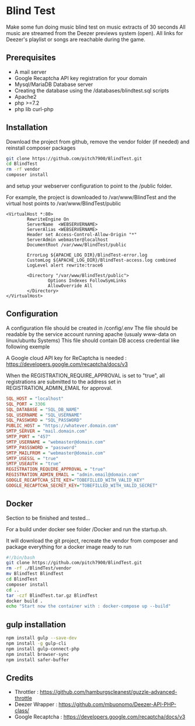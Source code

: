 # Blind Test

Make some fun doing music blind test on music extracts of 30 seconds
All music are streamed from the Deezer previews system (open).
All links for Deezer's playlist or songs are reachable during the game.

## Prerequisites

- A mail server
- Google Recaptcha API key registration for your domain
- Mysql/MariaDB Database server
- Creating the database using the /databases/blindtest.sql scripts
- Apache2
- php >=7.2
- php lib curl-php

## Installation

Download the project from github, remove the vendor folder (if needed) and reinstall composer packages

```bash
git clone https://github.com/pitch7900/BlindTest.git
cd BlindTest
rm -rf vendor
composer install
```

and setup your webserver configuration to point to the /public folder.

For example, the project is downloaded to /var/www/BlindTest and the virtual host points to /var/www/BlindTest/public

```ApacheConf
<VirtualHost *:80>
        RewriteEngine On
        ServerName  <WEBSERVERNAME>
        ServerAlias <WEBSERVERNAME>
        Header set Access-Control-Allow-Origin "*"
        ServerAdmin webmaster@localhost
        DocumentRoot /var/www/BlindTest/public

        ErrorLog ${APACHE_LOG_DIR}/BlindTest-error.log
        CustomLog ${APACHE_LOG_DIR}/BlindTest-access.log combined
        LogLevel alert rewrite:trace6

        <Directory "/var/www/BlindTest/public">
                Options Indexes FollowSymLinks
                AllowOverride All
        </Directory>
</VirtualHost>
```

## Configuration

A configuration file should be created in /config/.env
The file should be readable by the service account running apache (usualy www-data on linux/ubuntu Systems)
This file should contain DB access credential like following exemple

A Google cloud API key for ReCaptcha is needed : <https://developers.google.com/recaptcha/docs/v3>

When the REGISTRATION_REQUIRE_APPROVAL is set to "true", all registrations are submitted to the address set in REGISTRATION_ADMIN_EMAIL for approval.

```ini
SQL_HOST = "localhost"
SQL_PORT = 3306
SQL_DATABASE = "SQL_DB_NAME"
SQL_USERNAME = "SQL_USERNAME"
SQL_PASSWORD = "SQL_PASSWORD"
PUBLIC_HOST = "https://whatever.domain.com"
SMTP_SERVER = "mail.domain.com"
SMTP_PORT = "457"
SMTP_USERNAME = "webmaster@domain.com"
SMTP_PASSSWORD = "password"
SMTP_MAILFROM = "webmaster@domain.com"
SMTP_USESSL = "true"
SMTP_USEAUTH = "true"
REGISTRATION_REQUIRE_APPROVAL = "true"
REGISTRATION_ADMIN_EMAIL = "admin.email@domain.com"
GOOGLE_RECAPTCHA_SITE_KEY="TOBEFILLED_WITH_VALID_KEY"
GOOGLE_RECAPTCHA_SECRET_KEY="TOBEFILLED_WITH_VALID_SECRET"
````

## Docker

Section to be finished and tested...

For a build under docker see folder /Docker and run the startup.sh.

It will download the git project, recreate the vendor from composer and package everything for a docker image ready to run

```bash
#!/bin/bash
git clone https://github.com/pitch7900/BlindTest.git
rm -rf ./BlindTest/vendor
mv BlindTest BlindTest
cd BlindTest
composer install
cd ..
tar -czf BlindTest.tar.gz BlindTest
docker build .
echo "Start now the container with : docker-compose up --build"
```

## gulp installation

```bash
npm install gulp --save-dev
npm install -g gulp-cli
npm install gulp-connect-php
npm install browser-sync
npm install safer-buffer
```

## Credits

- Throttler : <https://github.com/hamburgscleanest/guzzle-advanced-throttle>
- Deezer Wrapper : <https://github.com/mbuonomo/Deezer-API-PHP-class/>
- Google Recaptcha : <https://developers.google.com/recaptcha/docs/v3>
